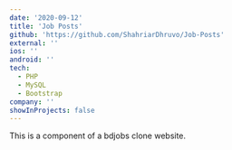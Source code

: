 ```yaml
---
date: '2020-09-12'
title: 'Job Posts'
github: 'https://github.com/ShahriarDhruvo/Job-Posts'
external: ''
ios: ''
android: ''
tech:
  - PHP
  - MySQL
  - Bootstrap
company: ''
showInProjects: false
---
```


This is a component of a bdjobs clone website.
